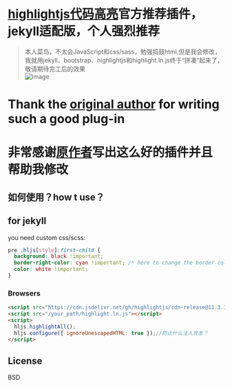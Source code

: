 [highlightjs代码高亮](https://github.com/highlightjs/highlight.js)官方推荐插件，jekyll适配版，个人强烈推荐
==================================================================================

> 本人菜鸟，不太会JavaScript和css/sass，勉强捣鼓html,但是我会修改，我就用jekyll、bootstrap、highlightjs和highlight.ln.js终于“拼凑”起来了，敬请期待完工后的效果   
![image](https://user-images.githubusercontent.com/58632405/146037176-ffb9f3e4-984d-4de4-a143-199f7614372b.png)
# Thank the [original author](https://github.com/taufik-nurrohman) for writing such a good plug-in
# 非常感谢[原作者](https://github.com/taufik-nurrohman)写出这么好的插件并且帮助我修改

如何使用？how t use？
-----
## for jekyll

you need custom css/scss:

```css
pre .hljs[style]:first-child {
  background: black !important;
  border-right-color: cyan !important; /* here to change the border color */
  color: white !important;
}
```
### Browsers

```html
<script src="https://cdn.jsdelivr.net/gh/highlightjs/cdn-release@11.3.1/build/highlight.js"></script>
<script src="/your_path/highlight.ln.js"></script>
<script>
  hljs.highlightAll();
  hljs.configure({ ignoreUnescapedHTML: true });//防止什么注入攻击？
</script>
```

License
-------

BSD
